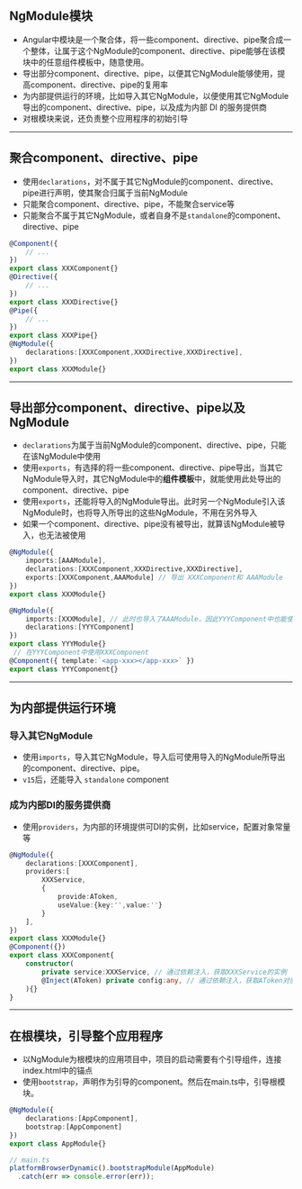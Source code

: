 ## NgModule模块
- Angular中模块是一个聚合体，将一些component、directive、pipe聚合成一个整体，让属于这个NgModule的component、directive、pipe能够在该模块中的任意组件模板中，随意使用。
- 导出部分component、directive、pipe，以便其它NgModule能够使用，提高component、directive、pipe的复用率
- 为内部提供运行的环境，比如导入其它NgModule，以便使用其它NgModule导出的component、directive、pipe，以及成为内部 DI 的服务提供商
- 对根模块来说，还负责整个应用程序的初始引导

---

## 聚合component、directive、pipe
- 使用`declarations`，对不属于其它NgModule的component、directive、pipe进行声明，使其聚合归属于当前NgModule
- 只能聚合component、directive、pipe，不能聚合service等
- 只能聚合不属于其它NgModule，或者自身不是`standalone`的component、directive、pipe
```ts
@Component({
    // ...
})
export class XXXComponent{}
@Directive({
    // ...
})
export class XXXDirective{}
@Pipe({
    // ...
})
export class XXXPipe{}
@NgModule({
    declarations:[XXXComponent,XXXDirective,XXXDirective],
})
export class XXXModule{}
```

---

## 导出部分component、directive、pipe以及NgModule
- `declarations`为属于当前NgModule的component、directive、pipe，只能在该NgModule中使用
- 使用`exports`，有选择的将一些component、directive、pipe导出，当其它NgModule导入时，其它NgModule中的**组件模板**中，就能使用此处导出的component、directive、pipe
- 使用`exports`，还能将导入的NgModule导出。此时另一个NgModule引入该NgModule时，也将导入所导出的这些NgModule，不用在另外导入
- 如果一个component、directive、pipe没有被导出，就算该NgModule被导入，也无法被使用
```ts
@NgModule({
    imports:[AAAModule],
    declarations:[XXXComponent,XXXDirective,XXXDirective],
    exports:[XXXComponent,AAAModule] // 导出 XXXComponent和 AAAModule
})
export class XXXModule{}

@NgModule({
    imports:[XXXModule], // 此时也导入了AAAModule，因此YYYComponent中也能使用AAAModule导出的组件，YYYModule不用再导入一次AAAModule
    declarations:[YYYComponent]
})
export class YYYModule{}
 // 在YYYComponent中使用XXXComponent
@Component({ template:`<app-xxx></app-xxx>` })
export class YYYComponent{}
```

---

## 为内部提供运行环境
### 导入其它NgModule
- 使用`imports`，导入其它NgModule，导入后可使用导入的NgModule所导出的component、directive、pipe。
- `v15`后，还能导入 `standalone` component

### 成为内部DI的服务提供商
- 使用`providers`，为内部的环境提供可DI的实例，比如service，配置对象常量等
```ts
@NgModule({
    declarations:[XXXComponent],
    providers:[
        XXXService,
        {
            provide:AToken,
            useValue:{key:'',value:''}
        }
    ],
})
export class XXXModule{}
@Component({})
export class XXXComponent{
    constructor(
        private service:XXXService, // 通过依赖注入，获取XXXService的实例
        @Inject(AToken) private config:any, // 通过依赖注入，获取AToken对应的具体配置对象常量
    ){}
}
```

---

## 在根模块，引导整个应用程序
- 以NgModule为根模块的应用项目中，项目的启动需要有个引导组件，连接index.html中的锚点
- 使用`bootstrap`，声明作为引导的component。然后在main.ts中，引导根模块。
```ts
@NgModule({
    declarations:[AppComponent],
    bootstrap:[AppComponent]
})
export class AppModule{}

// main.ts
platformBrowserDynamic().bootstrapModule(AppModule)
  .catch(err => console.error(err));
```
